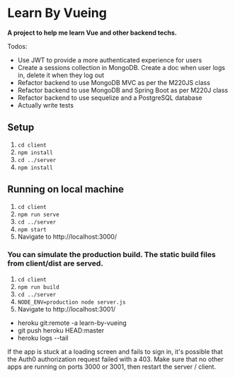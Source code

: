 # Learn By Vueing

**A project to help me learn Vue and other backend techs.**

Todos:

- Use JWT to provide a more authenticated experience for users
- Create a sessions collection in MongoDB. Create a doc when user logs in, delete it when they log out
- Refactor backend to use MongoDB MVC as per the M220JS class
- Refactor backend to use MongoDB and Spring Boot as per M220J class
- Refactor backend to use sequelize and a PostgreSQL database
- Actually write tests

## Setup

1. `cd client`
2. `npm install`
3. `cd ../server`
4. `npm install`

## Running on local machine

1. `cd client`
2. `npm run serve`
3. `cd ../server`
4. `npm start`
5. Navigate to http://localhost:3000/

### You can simulate the production build. The static build files from client/dist are served.

1. `cd client`
2. `npm run build`
3. `cd ../server`
4. `NODE_ENV=production node server.js`
5. Navigate to http://localhost:3001/

- heroku git:remote -a learn-by-vueing
- git push heroku HEAD:master
- heroku logs --tail

If the app is stuck at a loading screen and fails to sign in, it's possible that the Auth0 authorization request failed with a 403. Make sure that no other apps are running on ports 3000 or 3001, then restart the server / client.
